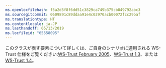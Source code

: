 ```yaml
---
ms.openlocfilehash: f5a2d5f8f6dd51c3829ca749b375cb849792abc3
ms.sourcegitcommit: 0609891c89ddaa91e4c02970acb00072fcc29baf
ms.translationtype: HT
ms.contentlocale: ja-JP
ms.lasthandoff: 05/13/2019
ms.locfileid: "65558095"
---
```

このクラスが表す要素について詳しくは、ご自身のシナリオに適用される WS-Trust 仕様をご覧ください:[WS-Trust February 2005](https://schemas.xmlsoap.org/ws/2005/02/trust/)、[WS-Trust 1.3](https://docs.oasis-open.org/ws-sx/ws-trust/200512/ws-trust-1.3-os.html)、または [WS-Trust 1.4](https://docs.oasis-open.org/ws-sx/ws-trust/v1.4/os/ws-trust-1.4-spec-os.html)。
